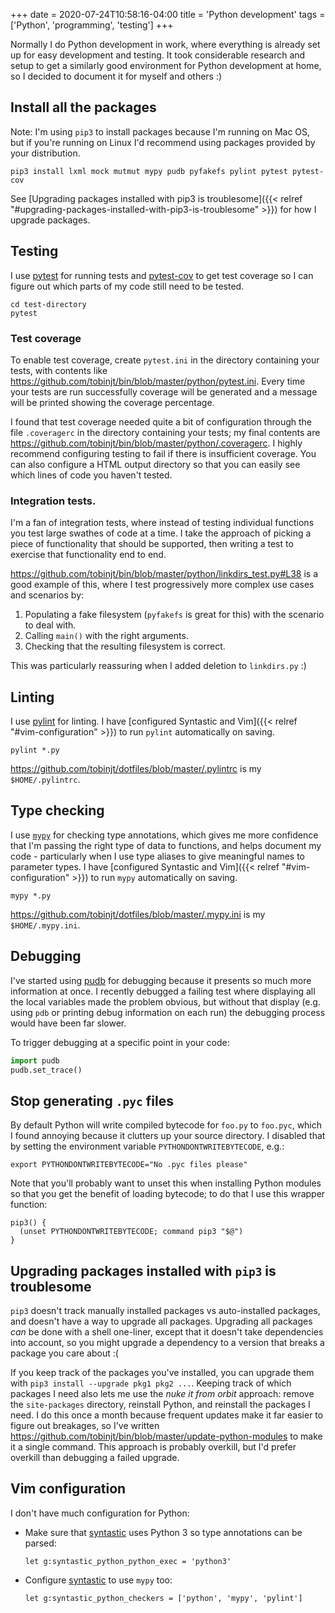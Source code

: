+++
date = 2020-07-24T10:58:16-04:00
title = 'Python development'
tags = ['Python', 'programming', 'testing']
+++

Normally I do Python development in work, where everything is already set up for
easy development and testing.  It took considerable research and setup to get a
similarly good environment for Python development at home, so I decided to
document it for myself and others :)

## Install all the packages

Note: I'm using `pip3` to install packages because I'm running on Mac OS, but if
you're running on Linux I'd recommend using packages provided by your
distribution.

```shell
pip3 install lxml mock mutmut mypy pudb pyfakefs pylint pytest pytest-cov
```

See [Upgrading packages installed with pip3 is troublesome]({{< relref
"#upgrading-packages-installed-with-pip3-is-troublesome" >}}) for
how I upgrade packages.

## Testing

I use [pytest](https://docs.pytest.org/) for running tests and
[pytest-cov](https://pypi.python.org/pypi/pytest-cov) to get test coverage so I
can figure out which parts of my code still need to be tested.

```shell
cd test-directory
pytest
```


### Test coverage

To enable test coverage, create `pytest.ini` in the directory containing your
tests, with contents like
<https://github.com/tobinjt/bin/blob/master/python/pytest.ini>.  Every time your
tests are run successfully coverage will be generated and a message will be
printed showing the coverage percentage.

I found that test coverage needed quite a bit of configuration through the file
`.coveragerc` in the directory containing your tests; my final contents are
<https://github.com/tobinjt/bin/blob/master/python/.coveragerc>.  I highly
recommend configuring testing to fail if there is insufficient coverage.  You
can also configure a HTML output directory so that you can easily see which
lines of code you haven't tested.

### Integration tests.

I'm a fan of integration tests, where instead of testing individual functions
you test large swathes of code at a time.  I take the approach of picking a
piece of functionality that should be supported, then writing a test to exercise
that functionality end to end.

<https://github.com/tobinjt/bin/blob/master/python/linkdirs_test.py#L38> is a
good example of this, where I test progressively more complex use cases and
scenarios by:

1. Populating a fake filesystem (`pyfakefs` is great for this) with the scenario
   to deal with.
1. Calling `main()` with the right arguments.
1. Checking that the resulting filesystem is correct.

This was particularly reassuring when I added deletion to `linkdirs.py` :)

## Linting

I use [pylint](https://www.pylint.org/) for linting.  I have [configured
Syntastic and Vim]({{< relref "#vim-configuration" >}}) to run `pylint`
automatically on saving.

```shell
pylint *.py
```

<https://github.com/tobinjt/dotfiles/blob/master/.pylintrc> is my
`$HOME/.pylintrc`.

## Type checking

I use [`mypy`](https://mypy.readthedocs.io/en/latest/index.html) for checking
type annotations, which gives me more confidence that I'm passing the right type
of data to functions, and helps document my code - particularly when I use type
aliases to give meaningful names to parameter types.  I have [configured
Syntastic and Vim]({{< relref "#vim-configuration" >}}) to run `mypy`
automatically on saving.

```shell
mypy *.py
```

<https://github.com/tobinjt/dotfiles/blob/master/.mypy.ini> is my
`$HOME/.mypy.ini`.

## Debugging

I've started using [pudb](https://documen.tician.de/pudb/index.html) for
debugging because it presents so much more information at once.  I recently
debugged a failing test where displaying all the local variables made the
problem obvious, but without that display (e.g. using `pdb` or printing debug
information on each run) the debugging process would have been far slower.

To trigger debugging at a specific point in your code:

```python
import pudb
pudb.set_trace()
```

## Stop generating `.pyc` files

By default Python will write compiled bytecode for `foo.py` to `foo.pyc`, which
I found annoying because it clutters up your source directory.  I disabled that
by setting the environment variable `PYTHONDONTWRITEBYTECODE`, e.g.:

```shell
export PYTHONDONTWRITEBYTECODE="No .pyc files please"
```

Note that you'll probably want to unset this when installing Python modules so
that you get the benefit of loading bytecode; to do that I use this wrapper
function:

```shell
pip3() {
  (unset PYTHONDONTWRITEBYTECODE; command pip3 "$@")
}
```

## Upgrading packages installed with `pip3` is troublesome

`pip3` doesn't track manually installed packages vs auto-installed packages, and
doesn't have a way to upgrade all packages.  Upgrading all packages *can* be
done with a shell one-liner, except that it doesn't take dependencies into
account, so you might upgrade a dependency to a version that breaks a package
you care about :(

If you keep track of the packages you've installed, you can upgrade them with
`pip3 install --upgrade pkg1 pkg2 ...`.  Keeping track of which packages I need
also lets me use the *nuke it from orbit* approach: remove the `site-packages`
directory, reinstall Python, and reinstall the packages I need.  I do this once
a month because frequent updates make it far easier to figure out breakages, so
I've written <https://github.com/tobinjt/bin/blob/master/update-python-modules>
to make it a single command.  This approach is probably overkill, but I'd prefer
overkill than debugging a failed upgrade.

## Vim configuration

I don't have much configuration for Python:

*   Make sure that [syntastic](https://github.com/vim-syntastic/syntastic) uses
    Python 3 so type annotations can be parsed:

    ```vim
    let g:syntastic_python_python_exec = 'python3'
    ```

*   Configure [syntastic](https://github.com/vim-syntastic/syntastic) to use
    `mypy` too:

    ```vim
    let g:syntastic_python_checkers = ['python', 'mypy', 'pylint']
    ```
